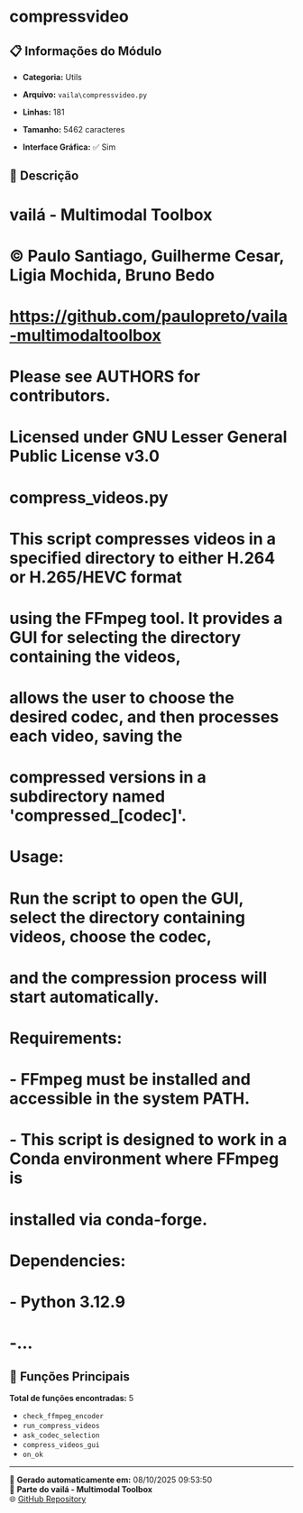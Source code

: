 # compressvideo

## 📋 Informações do Módulo

- **Categoria:** Utils
- **Arquivo:** `vaila\compressvideo.py`
- **Linhas:** 181
- **Tamanho:** 5462 caracteres


- **Interface Gráfica:** ✅ Sim

## 📖 Descrição


# vailá - Multimodal Toolbox
# © Paulo Santiago, Guilherme Cesar, Ligia Mochida, Bruno Bedo
# https://github.com/paulopreto/vaila-multimodaltoolbox
# Please see AUTHORS for contributors.
#
# Licensed under GNU Lesser General Public License v3.0
#
# compress_videos.py
# This script compresses videos in a specified directory to either H.264 or H.265/HEVC format
# using the FFmpeg tool. It provides a GUI for selecting the directory containing the videos,
# allows the user to choose the desired codec, and then processes each video, saving the
# compressed versions in a subdirectory named 'compressed_[codec]'.
#
# Usage:
# Run the script to open the GUI, select the directory containing videos, choose the codec,
# and the compression process will start automatically.
#
# Requirements:
# - FFmpeg must be installed and accessible in the system PATH.
# - This script is designed to work in a Conda environment where FFmpeg is
#   installed via conda-forge.
#
# Dependencies:
# - Python 3.12.9
# -...

## 🔧 Funções Principais

**Total de funções encontradas:** 5

- `check_ffmpeg_encoder`
- `run_compress_videos`
- `ask_codec_selection`
- `compress_videos_gui`
- `on_ok`




---

📅 **Gerado automaticamente em:** 08/10/2025 09:53:50  
🔗 **Parte do vailá - Multimodal Toolbox**  
🌐 [GitHub Repository](https://github.com/vaila-multimodaltoolbox/vaila)
